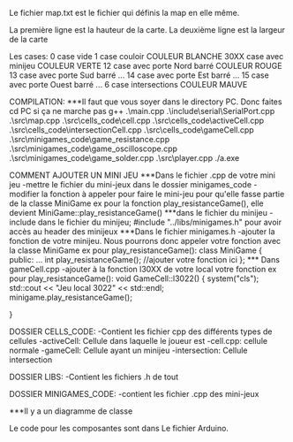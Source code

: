 Le fichier map.txt est le fichier qui définis la map en elle même. 

La première ligne est la hauteur de la carte.
La deuxième ligne est la largeur de la carte

Les cases:
0 case vide
1 case couloir COULEUR BLANCHE
30XX case avec minijeu COULEUR VERTE
12 case avec porte Nord barré COULEUR ROUGE
13 case avec porte Sud barré ...
14 case avec porte Est barré ... 
15 case avec porte Ouest barré ...
6 case intersections COULEUR MAUVE



COMPILATION:
***Il faut que vous soyer dans le directory PC. Donc faites cd PC si ça ne marche pas
g++ .\main.cpp .\include\serial\SerialPort.cpp .\src\map.cpp .\src\cells_code\cell.cpp .\src\cells_code\activeCell.cpp .\src\cells_code\intersectionCell.cpp .\src\cells_code\gameCell.cpp .\src\minigames_code\game_resistance.cpp .\src\minigames_code\game_oscilloscope.cpp .\src\minigames_code\game_solder.cpp .\src\player.cpp
./a.exe


COMMENT AJOUTER UN MINI JEU
***Dans le fichier .cpp de votre mini jeu
-mettre le fichier du mini-jeux dans le dossier minigames_code
-modifier la fonction à appeler pour faire le mini-jeu pour qu'elle fasse partie de la classe MiniGame
ex pour la fonction play_resistanceGame(), elle devient MiniGame::play_resistanceGame() ***dans le fichier du minijeu
-include dans le fichier du minijeu; #include "../libs/minigames.h" pour avoir accès au header des minijeux
***Dans le fichier minigames.h
-ajouter la fonction de votre minijeu. Nous pourrons donc appeler votre fonction avec la classe MiniGame
ex pour play_resistanceGame():
class MiniGame
{
    public:
    ...
        int play_resistanceGame();
        //ajouter votre fonction ici
};
*** Dans gameCell.cpp
-ajouter à la fonction l30XX de votre local votre fonction
ex pour play_resistanceGame():
void GameCell::l3022()
{
    system("cls");
    std::cout << "Jeu local 3022" << std::endl;
    minigame.play_resistanceGame();
    
}

DOSSIER CELLS_CODE:
-Contient les fichier cpp des différents types de cellules
    -activeCell: Cellule dans laquelle le joueur est
    -cell.cpp: cellule normale
    -gameCell: Cellule ayant un minijeu
    -intersection: Cellule intersection

DOSSIER LIBS:
-Contient les fichiers .h de tout

DOSSIER MINIGAMES_CODE:
-contient les fichier .cpp des mini-jeux

***Il y a un diagramme de classe

Le code pour les composantes sont dans Le fichier Arduino.
